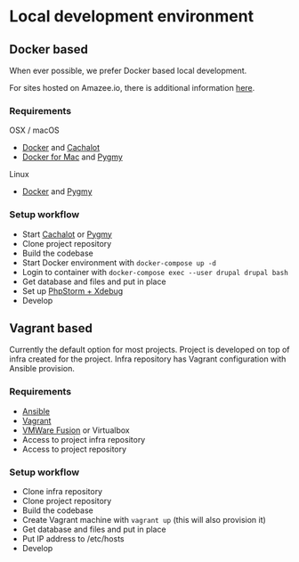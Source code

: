 # Local development environment

## Docker based

When ever possible, we prefer Docker based local development.

For sites hosted on Amazee.io, there is additional information [here](https://docs.amazee.io/).

### Requirements

OSX / macOS

- [Docker](docker.md) and [Cachalot](cachalot.md)
- [Docker for Mac](docker_for_mac.md) and [Pygmy](pygmy.md)

Linux

- [Docker](docker.md) and [Pygmy](pygmy.md)

### Setup workflow

- Start [Cachalot](cachalot.md) or [Pygmy](pygmy.md)
- Clone project repository
- Build the codebase
- Start Docker environment with `docker-compose up -d`
- Login to container with `docker-compose exec --user drupal drupal bash`
- Get database and files and put in place
- Set up [PhpStorm + Xdebug](amazee_xdebug.md)
- Develop

## Vagrant based

Currently the default option for most projects. Project is developed on top of infra created for the project. Infra
repository has Vagrant configuration with Ansible provision.

### Requirements

- [Ansible](ansible.md)
- [Vagrant](vagrant.md)
- [VMWare Fusion](vmware_fusion.md) or Virtualbox
- Access to project infra repository
- Access to project repository

### Setup workflow

- Clone infra repository
- Clone project repository
- Build the codebase
- Create Vagrant machine with `vagrant up` (this will also provision it)
- Get database and files and put in place
- Put IP address to /etc/hosts
- Develop
